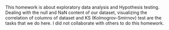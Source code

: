 
This homework is about exploratory data analysis and Hypothesis testing.
Dealing with the null and NaN content of our dataset, visualizing the correlation of columns of dataset
 and KS (Kolmogrov-Smirnov) test are the tasks that we do here.
I did not collaborate with others to do this homework.
